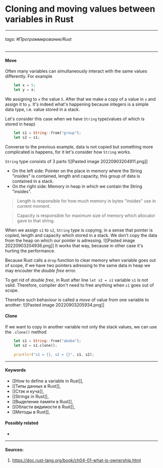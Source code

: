 # Cloning and moving values between variables in Rust
***
###### tags: #Программирование/Rust 
***
#### Move
Often many variables can simultaneously interact with the same values differently. For example
```rust
	let x = 5;
	let y = x;
```
We assigning to `x` the value `5`. After that we make a copy of a value in `x` and assign it to `y`. It's indeed what's happening because integers is a simple data type, i.e. value stored in a stack.

Let's consider this case when we have `String` type(values of which is stored in heap)
```rust
	let s1 = String::from("group");
	let s2 = s1;
```
Converse to the previous example, data is not copied but something more complicated is happens, for it let's consider how `String` works.

`String` type consists of 3 parts
![[Pasted image 20220903204911.png]]
- On the left side: Pointer on the place in memory where the String "insides" is contained, length and capacity, this group of data is contained in a stack.
- On the right side: Memory in heap in which we contain the String "insides".

>Length is responsible for how much memory in bytes "insides" use in current moment.

>Capacity is responsible for maximum size of memory which allocator gave to that string.

When we assign `s1` to `s2`, `String` type is copying, in a sense that pointer is copied, length and capacity which stored in a stack. We don't copy the data from the heap on which our pointer is adressing.
![[Pasted image 20220903204936.png]]
It works that way, because in other case it's hurting the performance.

Because Rust calls a `drop` function to clear memory when variable goes out of scope, if we have two pointers adressing to the same data in heap we may encouter the *double free* error.

To get rid of *double free*, in Rust after line `let s2 = s1` variable `s1` is not valid. Therefore, compiler don't need to free anything when `s1` goes out of scope.

Therefore such behaviour is called a *move* of value from one variable to another:
![[Pasted image 20220903205934.png]]

#### Clone
If we want to copy in another variable not only the stack values, we can use the `.clone()` method
```rust
	let s1 = String::from("aboba");
	let s2 = s1.clone();
	
	println!("s1 = {}, s2 = {}", s1, s2);
```
***
#### Keywords
- [[How to define a variable in Rust]],
- [[Типы данных в Rust]],
- [[Стэк и куча]],
- [[Strings in Rust]],
- [[Выделение памяти в Rust]],
- [[Области видимости в Rust]],
- [[Методы в Rust]],
#### Possibly related
- 
***
#### Sources:
1. https://doc.rust-lang.org/book/ch04-01-what-is-ownership.html